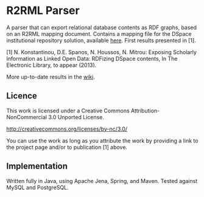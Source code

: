 # R2RML Parser

A parser that can export relational database contents as RDF graphs, based on an R2RML mapping document. Contains a mapping file for the DSpace institutional repository solution, available [here](https://github.com/nkons/r2rml-parser/blob/master/src/main/resources/dspace/dspace-mapping.rdf). First results presented in [1].

[1] N. Konstantinou, D.E. Spanos, N. Houssos, N. Mitrou: Exposing Scholarly Information as Linked Open Data: RDFizing DSpace contents, In The Electronic Library, to appear (2013).

More up-to-date results in the [wiki](https://github.com/nkons/r2rml-parser/wiki).

## Licence

This work is licensed under a Creative Commons Attribution-NonCommercial 3.0 Unported License.

http://creativecommons.org/licenses/by-nc/3.0/

You can use the work as long as you attribute the work by providing a link to the project page and/or to publication [1] above.

## Implementation

Written fully in Java, using Apache Jena, Spring, and Maven. Tested against MySQL and PostgreSQL.
